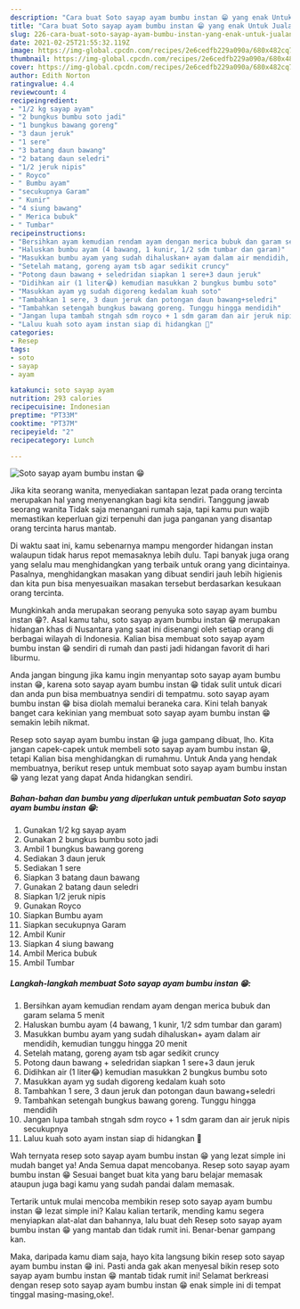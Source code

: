 ```yaml
---
description: "Cara buat Soto sayap ayam bumbu instan 😁 yang enak Untuk Jualan"
title: "Cara buat Soto sayap ayam bumbu instan 😁 yang enak Untuk Jualan"
slug: 226-cara-buat-soto-sayap-ayam-bumbu-instan-yang-enak-untuk-jualan
date: 2021-02-25T21:55:32.119Z
image: https://img-global.cpcdn.com/recipes/2e6cedfb229a090a/680x482cq70/soto-sayap-ayam-bumbu-instan-😁-foto-resep-utama.jpg
thumbnail: https://img-global.cpcdn.com/recipes/2e6cedfb229a090a/680x482cq70/soto-sayap-ayam-bumbu-instan-😁-foto-resep-utama.jpg
cover: https://img-global.cpcdn.com/recipes/2e6cedfb229a090a/680x482cq70/soto-sayap-ayam-bumbu-instan-😁-foto-resep-utama.jpg
author: Edith Norton
ratingvalue: 4.4
reviewcount: 4
recipeingredient:
- "1/2 kg sayap ayam"
- "2 bungkus bumbu soto jadi"
- "1 bungkus bawang goreng"
- "3 daun jeruk"
- "1 sere"
- "3 batang daun bawang"
- "2 batang daun seledri"
- "1/2 jeruk nipis"
- " Royco"
- " Bumbu ayam"
- "secukupnya Garam"
- " Kunir"
- "4 siung bawang"
- " Merica bubuk"
- " Tumbar"
recipeinstructions:
- "Bersihkan ayam kemudian rendam ayam dengan merica bubuk dan garam selama 5 menit"
- "Haluskan bumbu ayam (4 bawang, 1 kunir, 1/2 sdm tumbar dan garam)"
- "Masukkan bumbu ayam yang sudah dihaluskan+ ayam dalam air mendidih, kemudian tunggu hingga 20 menit"
- "Setelah matang, goreng ayam tsb agar sedikit cruncy"
- "Potong daun bawang + seledridan siapkan 1 sere+3 daun jeruk"
- "Didihkan air (1 liter😂) kemudian masukkan 2 bungkus bumbu soto"
- "Masukkan ayam yg sudah digoreng kedalam kuah soto"
- "Tambahkan 1 sere, 3 daun jeruk dan potongan daun bawang+seledri"
- "Tambahkan setengah bungkus bawang goreng. Tunggu hingga mendidih"
- "Jangan lupa tambah stngah sdm royco + 1 sdm garam dan air jeruk nipis secukupnya"
- "Laluu kuah soto ayam instan siap di hidangkan 🤗"
categories:
- Resep
tags:
- soto
- sayap
- ayam

katakunci: soto sayap ayam 
nutrition: 293 calories
recipecuisine: Indonesian
preptime: "PT33M"
cooktime: "PT37M"
recipeyield: "2"
recipecategory: Lunch

---
```



![Soto sayap ayam bumbu instan 😁](https://img-global.cpcdn.com/recipes/2e6cedfb229a090a/680x482cq70/soto-sayap-ayam-bumbu-instan-😁-foto-resep-utama.jpg)

Jika kita seorang wanita, menyediakan santapan lezat pada orang tercinta merupakan hal yang menyenangkan bagi kita sendiri. Tanggung jawab seorang  wanita Tidak saja menangani rumah saja, tapi kamu pun wajib memastikan keperluan gizi terpenuhi dan juga panganan yang disantap orang tercinta harus mantab.

Di waktu  saat ini, kamu sebenarnya mampu mengorder hidangan instan walaupun tidak harus repot memasaknya lebih dulu. Tapi banyak juga orang yang selalu mau menghidangkan yang terbaik untuk orang yang dicintainya. Pasalnya, menghidangkan masakan yang dibuat sendiri jauh lebih higienis dan kita pun bisa menyesuaikan masakan tersebut berdasarkan kesukaan orang tercinta. 



Mungkinkah anda merupakan seorang penyuka soto sayap ayam bumbu instan 😁?. Asal kamu tahu, soto sayap ayam bumbu instan 😁 merupakan hidangan khas di Nusantara yang saat ini disenangi oleh setiap orang di berbagai wilayah di Indonesia. Kalian bisa membuat soto sayap ayam bumbu instan 😁 sendiri di rumah dan pasti jadi hidangan favorit di hari liburmu.

Anda jangan bingung jika kamu ingin menyantap soto sayap ayam bumbu instan 😁, karena soto sayap ayam bumbu instan 😁 tidak sulit untuk dicari dan anda pun bisa membuatnya sendiri di tempatmu. soto sayap ayam bumbu instan 😁 bisa diolah memalui beraneka cara. Kini telah banyak banget cara kekinian yang membuat soto sayap ayam bumbu instan 😁 semakin lebih nikmat.

Resep soto sayap ayam bumbu instan 😁 juga gampang dibuat, lho. Kita jangan capek-capek untuk membeli soto sayap ayam bumbu instan 😁, tetapi Kalian bisa menghidangkan di rumahmu. Untuk Anda yang hendak membuatnya, berikut resep untuk membuat soto sayap ayam bumbu instan 😁 yang lezat yang dapat Anda hidangkan sendiri.

<!--inarticleads1-->

##### Bahan-bahan dan bumbu yang diperlukan untuk pembuatan Soto sayap ayam bumbu instan 😁:

1. Gunakan 1/2 kg sayap ayam
1. Gunakan 2 bungkus bumbu soto jadi
1. Ambil 1 bungkus bawang goreng
1. Sediakan 3 daun jeruk
1. Sediakan 1 sere
1. Siapkan 3 batang daun bawang
1. Gunakan 2 batang daun seledri
1. Siapkan 1/2 jeruk nipis
1. Gunakan  Royco
1. Siapkan  Bumbu ayam
1. Siapkan secukupnya Garam
1. Ambil  Kunir
1. Siapkan 4 siung bawang
1. Ambil  Merica bubuk
1. Ambil  Tumbar




<!--inarticleads2-->

##### Langkah-langkah membuat Soto sayap ayam bumbu instan 😁:

1. Bersihkan ayam kemudian rendam ayam dengan merica bubuk dan garam selama 5 menit
1. Haluskan bumbu ayam (4 bawang, 1 kunir, 1/2 sdm tumbar dan garam)
1. Masukkan bumbu ayam yang sudah dihaluskan+ ayam dalam air mendidih, kemudian tunggu hingga 20 menit
1. Setelah matang, goreng ayam tsb agar sedikit cruncy
1. Potong daun bawang + seledridan siapkan 1 sere+3 daun jeruk
1. Didihkan air (1 liter😂) kemudian masukkan 2 bungkus bumbu soto
1. Masukkan ayam yg sudah digoreng kedalam kuah soto
1. Tambahkan 1 sere, 3 daun jeruk dan potongan daun bawang+seledri
1. Tambahkan setengah bungkus bawang goreng. Tunggu hingga mendidih
1. Jangan lupa tambah stngah sdm royco + 1 sdm garam dan air jeruk nipis secukupnya
1. Laluu kuah soto ayam instan siap di hidangkan 🤗




Wah ternyata resep soto sayap ayam bumbu instan 😁 yang lezat simple ini mudah banget ya! Anda Semua dapat mencobanya. Resep soto sayap ayam bumbu instan 😁 Sesuai banget buat kita yang baru belajar memasak ataupun juga bagi kamu yang sudah pandai dalam memasak.

Tertarik untuk mulai mencoba membikin resep soto sayap ayam bumbu instan 😁 lezat simple ini? Kalau kalian tertarik, mending kamu segera menyiapkan alat-alat dan bahannya, lalu buat deh Resep soto sayap ayam bumbu instan 😁 yang mantab dan tidak rumit ini. Benar-benar gampang kan. 

Maka, daripada kamu diam saja, hayo kita langsung bikin resep soto sayap ayam bumbu instan 😁 ini. Pasti anda gak akan menyesal bikin resep soto sayap ayam bumbu instan 😁 mantab tidak rumit ini! Selamat berkreasi dengan resep soto sayap ayam bumbu instan 😁 enak simple ini di tempat tinggal masing-masing,oke!.

